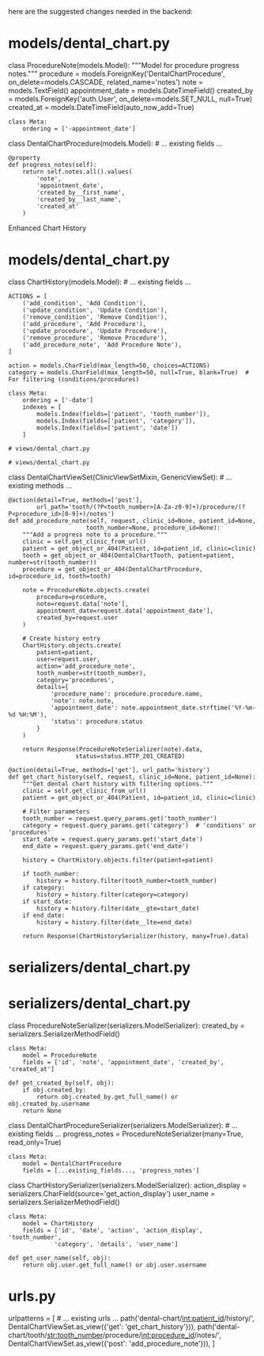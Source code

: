 here are the suggested changes needed in the backend:
# models/dental_chart.py

class ProcedureNote(models.Model):
    """Model for procedure progress notes."""
    procedure = models.ForeignKey('DentalChartProcedure', on_delete=models.CASCADE, related_name='notes')
    note = models.TextField()
    appointment_date = models.DateTimeField()
    created_by = models.ForeignKey('auth.User', on_delete=models.SET_NULL, null=True)
    created_at = models.DateTimeField(auto_now_add=True)

    class Meta:
        ordering = ['-appointment_date']

class DentalChartProcedure(models.Model):
    # ... existing fields ...
    
    @property
    def progress_notes(self):
        return self.notes.all().values(
            'note',
            'appointment_date',
            'created_by__first_name',
            'created_by__last_name',
            'created_at'
        )

Enhanced Chart History
# models/dental_chart.py

class ChartHistory(models.Model):
    # ... existing fields ...
    
    ACTIONS = [
        ('add_condition', 'Add Condition'),
        ('update_condition', 'Update Condition'),
        ('remove_condition', 'Remove Condition'),
        ('add_procedure', 'Add Procedure'),
        ('update_procedure', 'Update Procedure'),
        ('remove_procedure', 'Remove Procedure'),
        ('add_procedure_note', 'Add Procedure Note'),
    ]
    
    action = models.CharField(max_length=50, choices=ACTIONS)
    category = models.CharField(max_length=50, null=True, blank=True)  # For filtering (conditions/procedures)
    
    class Meta:
        ordering = ['-date']
        indexes = [
            models.Index(fields=['patient', 'tooth_number']),
            models.Index(fields=['patient', 'category']),
            models.Index(fields=['patient', 'date'])
        ]
    
    # views/dental_chart.py

    # views/dental_chart.py

class DentalChartViewSet(ClinicViewSetMixin, GenericViewSet):
    # ... existing methods ...
    
    @action(detail=True, methods=['post'], 
            url_path='tooth/(?P<tooth_number>[A-Za-z0-9]+)/procedure/(?P<procedure_id>[0-9]+)/notes')
    def add_procedure_note(self, request, clinic_id=None, patient_id=None, 
                          tooth_number=None, procedure_id=None):
        """Add a progress note to a procedure."""
        clinic = self.get_clinic_from_url()
        patient = get_object_or_404(Patient, id=patient_id, clinic=clinic)
        tooth = get_object_or_404(DentalChartTooth, patient=patient, number=str(tooth_number))
        procedure = get_object_or_404(DentalChartProcedure, id=procedure_id, tooth=tooth)
        
        note = ProcedureNote.objects.create(
            procedure=procedure,
            note=request.data['note'],
            appointment_date=request.data['appointment_date'],
            created_by=request.user
        )
        
        # Create history entry
        ChartHistory.objects.create(
            patient=patient,
            user=request.user,
            action='add_procedure_note',
            tooth_number=str(tooth_number),
            category='procedures',
            details={
                'procedure_name': procedure.procedure.name,
                'note': note.note,
                'appointment_date': note.appointment_date.strftime('%Y-%m-%d %H:%M'),
                'status': procedure.status
            }
        )
        
        return Response(ProcedureNoteSerializer(note).data, 
                       status=status.HTTP_201_CREATED)

    @action(detail=True, methods=['get'], url_path='history')
    def get_chart_history(self, request, clinic_id=None, patient_id=None):
        """Get dental chart history with filtering options."""
        clinic = self.get_clinic_from_url()
        patient = get_object_or_404(Patient, id=patient_id, clinic=clinic)
        
        # Filter parameters
        tooth_number = request.query_params.get('tooth_number')
        category = request.query_params.get('category')  # 'conditions' or 'procedures'
        start_date = request.query_params.get('start_date')
        end_date = request.query_params.get('end_date')
        
        history = ChartHistory.objects.filter(patient=patient)
        
        if tooth_number:
            history = history.filter(tooth_number=tooth_number)
        if category:
            history = history.filter(category=category)
        if start_date:
            history = history.filter(date__gte=start_date)
        if end_date:
            history = history.filter(date__lte=end_date)
        
        return Response(ChartHistorySerializer(history, many=True).data)



# serializers/dental_chart.py

# serializers/dental_chart.py

class ProcedureNoteSerializer(serializers.ModelSerializer):
    created_by = serializers.SerializerMethodField()
    
    class Meta:
        model = ProcedureNote
        fields = ['id', 'note', 'appointment_date', 'created_by', 'created_at']
    
    def get_created_by(self, obj):
        if obj.created_by:
            return obj.created_by.get_full_name() or obj.created_by.username
        return None

class DentalChartProcedureSerializer(serializers.ModelSerializer):
    # ... existing fields ...
    progress_notes = ProcedureNoteSerializer(many=True, read_only=True)
    
    class Meta:
        model = DentalChartProcedure
        fields = [...existing_fields..., 'progress_notes']

class ChartHistorySerializer(serializers.ModelSerializer):
    action_display = serializers.CharField(source='get_action_display')
    user_name = serializers.SerializerMethodField()
    
    class Meta:
        model = ChartHistory
        fields = ['id', 'date', 'action', 'action_display', 'tooth_number', 
                 'category', 'details', 'user_name']
    
    def get_user_name(self, obj):
        return obj.user.get_full_name() or obj.user.username



# urls.py

urlpatterns = [
    # ... existing urls ...
    path('dental-chart/<int:patient_id>/history/', 
         DentalChartViewSet.as_view({'get': 'get_chart_history'})),
    path('dental-chart/tooth/<str:tooth_number>/procedure/<int:procedure_id>/notes/',
         DentalChartViewSet.as_view({'post': 'add_procedure_note'})),
]